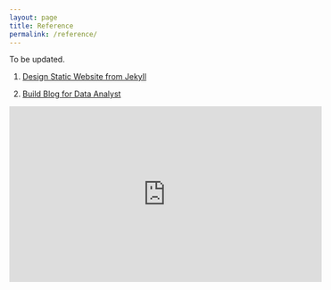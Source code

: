 ```yaml
---
layout: page
title: Reference
permalink: /reference/
---
```


To be updated.

1. [Design Static Website from Jekyll](https://code.tutsplus.com/articles/building-static-sites-with-jekyll--net-22211)

2. [Build Blog for Data Analyst](http://blog.udacity.com/2016/02/how-to-build-a-data-analysis-portfolio-that-will-get-you-hired.html)

<iframe width="560" height="315" src="https://www.youtube.com/embed/_8kepNTFwtQ" frameborder="0" allowfullscreen></iframe>
